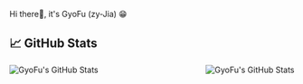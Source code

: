 Hi there👋, it's GyoFu (zy-Jia) 😁

## &#x1f4c8; GitHub Stats

<a href="https://github.com/zy-Jia">
  <img align="left" src="https://github-readme-stats.vercel.app/api/top-langs/?username=zy-Jia&title_color=6aa6f8&text_color=8a919a&icon_color=6aa6f8&bg_color=2e3440" alt="GyoFu's GitHub Stats" />
</a>

<a href="https://github.com/zy-Jia">
  <img align="right" src="https://github-readme-stats.vercel.app/api?username=zy-Jia&show_icons=true&line_height=27&count_private=true&title_color=6aa6f8&text_color=8a919a&icon_color=6aa6f8&bg_color=2e3440" alt="GyoFu's GitHub Stats" />
</a>
